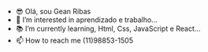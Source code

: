 - 😎 Olá, sou Gean Ribas
- 👀 I’m interested in aprendizado e trabalho...
- 📚 I’m currently learning, Html, Css, JavaScript e React...
- 📫 How to reach me (11)98853-1505

<!---
Gribas10/Gribas10 is a ✨ special ✨ repository because its `README.md` (this file) appears on your GitHub profile.
You can click the Preview link to take a look at your changes.
--->
